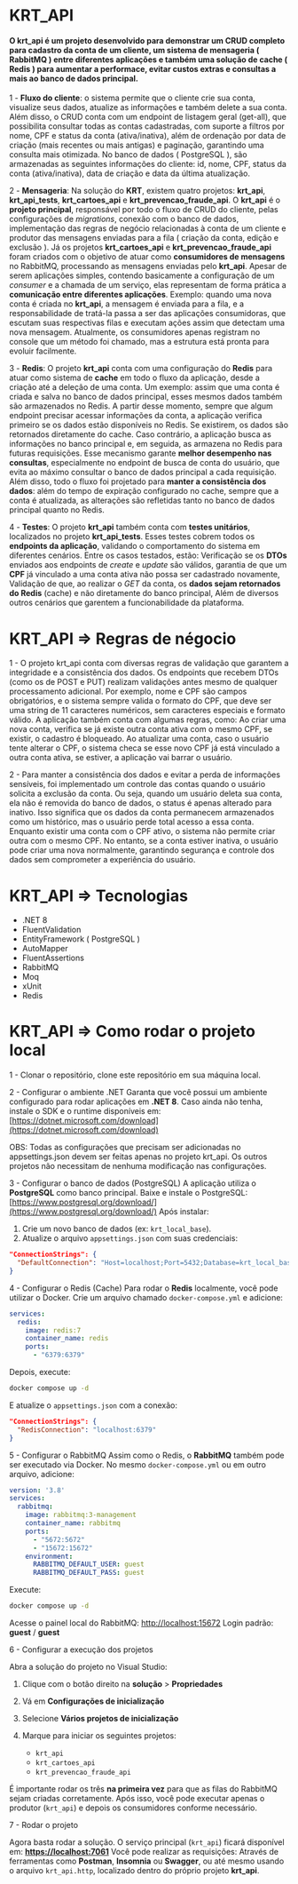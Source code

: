 # KRT_API
#### O krt_api é um projeto desenvolvido para demonstrar um CRUD completo para cadastro da conta de um cliente, um sistema de mensageria ( RabbitMQ ) entre diferentes aplicações e também uma solução de cache ( Redis ) para aumentar a performace, evitar custos extras e consultas a mais ao banco de dados principal.

1 - **Fluxo do cliente**: o sistema permite que o cliente crie sua conta, visualize seus dados, atualize as informações e também delete a sua conta.
Além disso, o CRUD conta com um endpoint de listagem geral (get-all), que possibilita consultar todas as contas cadastradas, com suporte a filtros por nome, CPF e 
status da conta (ativa/inativa), além de ordenação por data de criação (mais recentes ou mais antigas) e paginação, garantindo uma consulta mais otimizada.
No banco de dados ( PostgreSQL ), são armazenadas as seguintes informações do cliente: id, nome, CPF, status da conta (ativa/inativa), data de criação e data da última atualização.

2 - **Mensageria**: Na solução do **KRT**, existem quatro projetos: **krt_api**, **krt_api_tests**, **krt_cartoes_api** e **krt_prevencao_fraude_api**.
O **krt_api** é o **projeto principal**, responsável por todo o fluxo de CRUD do cliente, pelas configurações de *migrations*, conexão com o banco de dados, implementação das regras de negócio relacionadas à conta de um cliente e produtor das mensagens enviadas para a fila ( criação da conta, edição e exclusão ).
Já os projetos **krt_cartoes_api** e **krt_prevencao_fraude_api** foram criados com o objetivo de atuar como **consumidores de mensagens** no RabbitMQ, processando as mensagens enviadas pelo **krt_api**.
Apesar de serem aplicações simples, contendo basicamente a configuração de um *consumer* e a chamada de um serviço, elas representam de forma prática a **comunicação entre diferentes aplicações**.
Exemplo: quando uma nova conta é criada no **krt_api**, a mensagem é enviada para a fila, e a responsabilidade de tratá-la passa a ser das aplicações consumidoras, que escutam suas respectivas filas e executam ações assim que detectam uma nova mensagem.
Atualmente, os consumidores apenas registram no console que um método foi chamado, mas a estrutura está pronta para evoluir facilmente.

3 - **Redis**: O projeto **krt_api** conta com uma configuração do **Redis** para atuar como sistema de **cache** em todo o fluxo da aplicação, desde a criação até a deleção de uma conta.
Um exemplo: assim que uma conta é criada e salva no banco de dados principal, esses mesmos dados também são armazenados no Redis. A partir desse momento, sempre que algum endpoint precisar acessar informações da conta, a aplicação verifica primeiro se os dados estão disponíveis no Redis.
Se existirem, os dados são retornados diretamente do cache. Caso contrário, a aplicação busca as informações no banco principal e, em seguida, as armazena no Redis para futuras requisições.
Esse mecanismo garante **melhor desempenho nas consultas**, especialmente no endpoint de busca de conta do usuário, que evita ao máximo consultar o banco de dados principal a cada requisição.
Além disso, todo o fluxo foi projetado para **manter a consistência dos dados**: além do tempo de expiração configurado no cache, sempre que a conta é atualizada, as alterações são refletidas tanto no banco de dados principal quanto no Redis.

4 - **Testes**: O projeto **krt_api** também conta com **testes unitários**, localizados no projeto **krt_api_tests**.
Esses testes cobrem todos os **endpoints da aplicação**, validando o comportamento do sistema em diferentes cenários.
Entre os casos testados, estão:
Verificação se os **DTOs** enviados aos endpoints de *create* e *update* são válidos,
garantia de que um **CPF** já vinculado a uma conta ativa não possa ser cadastrado novamente,
Validação de que, ao realizar o *GET* da conta, os **dados sejam retornados do Redis** (cache) e não diretamente do banco principal,
Além de diversos outros cenários que garentem a funcionabilidade da plataforma.

# KRT_API => Regras de négocio

1 - O projeto krt_api conta com diversas regras de validação que garantem a integridade e a consistência dos dados.
Os endpoints que recebem DTOs (como os de POST e PUT) realizam validações antes mesmo de qualquer processamento adicional.
Por exemplo, nome e CPF são campos obrigatórios, e o sistema sempre valida o formato do CPF, que deve ser uma string de 11 caracteres numéricos, sem caracteres especiais e formato válido.
A aplicação também conta com algumas regras, como:
Ao criar uma nova conta, verifica se já existe outra conta ativa com o mesmo CPF, se existir, o cadastro é bloqueado.
Ao atualizar uma conta, caso o usuário tente alterar o CPF, o sistema checa se esse novo CPF já está vinculado a outra conta ativa, se estiver, a aplicação vai barrar o usuário.

2 - Para manter a consistência dos dados e evitar a perda de informações sensíveis, foi implementado um controle das contas quando o usuário solicita a exclusão da conta.
Ou seja, quando um usuário deleta sua conta, ela não é removida do banco de dados, o status é apenas alterado para inativo.
Isso significa que os dados da conta permanecem armazenados como um histórico, mas o usuário perde total acesso a essa conta.
Enquanto existir uma conta com o CPF ativo, o sistema não permite criar outra com o mesmo CPF. No entanto, se a conta estiver inativa, o usuário pode criar uma nova normalmente,
garantindo segurança e controle dos dados sem comprometer a experiência do usuário.

# KRT_API => Tecnologias
- .NET 8
- FluentValidation
- EntityFramework ( PostgreSQL )
- AutoMapper
- FluentAssertions
- RabbitMQ
- Moq
- xUnit
- Redis

# KRT_API => Como rodar o projeto local

1 - Clonar o repositório, clone este repositório em sua máquina local.

2 - Configurar o ambiente .NET
Garanta que você possui um ambiente configurado para rodar aplicações em **.NET 8**.
Caso ainda não tenha, instale o SDK e o runtime disponíveis em:
[https://dotnet.microsoft.com/download](https://dotnet.microsoft.com/download)

OBS: Todas as configurações que precisam ser adicionadas no appsettings.json devem ser feitas apenas no projeto krt_api.
Os outros projetos não necessitam de nenhuma modificação nas configurações.

3 - Configurar o banco de dados (PostgreSQL)
A aplicação utiliza o **PostgreSQL** como banco principal.
Baixe e instale o PostgreSQL:
[https://www.postgresql.org/download/](https://www.postgresql.org/download/)
Após instalar:
1. Crie um novo banco de dados (ex: `krt_local_base`).
2. Atualize o arquivo `appsettings.json` com suas credenciais:

```json
"ConnectionStrings": {
  "DefaultConnection": "Host=localhost;Port=5432;Database=krt_local_base;Username=postgres;Password=postgres"
}
```

4 - Configurar o Redis (Cache)
Para rodar o **Redis** localmente, você pode utilizar o Docker.
Crie um arquivo chamado `docker-compose.yml` e adicione:

```yaml
services:
  redis:
    image: redis:7
    container_name: redis
    ports:
      - "6379:6379"
```

Depois, execute:

```bash
docker compose up -d
```

E atualize o `appsettings.json` com a conexão:

```json
"ConnectionStrings": {
  "RedisConnection": "localhost:6379"
}
```
5 - Configurar o RabbitMQ 
Assim como o Redis, o **RabbitMQ** também pode ser executado via Docker.
No mesmo `docker-compose.yml` ou em outro arquivo, adicione:

```yaml
version: '3.8'
services:
  rabbitmq:
    image: rabbitmq:3-management
    container_name: rabbitmq
    ports:
      - "5672:5672"  
      - "15672:15672" 
    environment:
      RABBITMQ_DEFAULT_USER: guest
      RABBITMQ_DEFAULT_PASS: guest
```

Execute:

```bash
docker compose up -d
```
Acesse o painel local do RabbitMQ:
[http://localhost:15672](http://localhost:15672)
Login padrão: **guest** / **guest**

6 - Configurar a execução dos projetos

Abra a solução do projeto no Visual Studio:

1. Clique com o botão direito na **solução** > **Propriedades**
2. Vá em **Configurações de inicialização**
3. Selecione **Vários projetos de inicialização**
4. Marque para iniciar os seguintes projetos:

   * `krt_api`
   * `krt_cartoes_api`
   * `krt_prevencao_fraude_api`

É importante rodar os três **na primeira vez** para que as filas do RabbitMQ sejam criadas corretamente.
Após isso, você pode executar apenas o produtor (`krt_api`) e depois os consumidores conforme necessário.

7 - Rodar o projeto

Agora basta rodar a solução.
O serviço principal (`krt_api`) ficará disponível em:
**[https://localhost:7061](https://localhost:7061)**
Você pode realizar as requisições:
Através de ferramentas como **Postman**, **Insomnia** ou **Swagger**, ou até mesmo
usando o arquivo `krt_api.http`, localizado dentro do próprio projeto **krt_api**.








